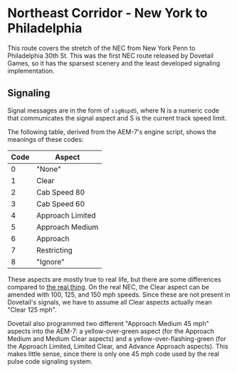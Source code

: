 # Northeast Corridor - New York to Philadelphia

This route covers the stretch of the NEC from New York Penn to Philadelphia 30th St. This was the first NEC route released by Dovetail Games, so it has the sparsest scenery and the least developed signaling implementation.

## Signaling

Signal messages are in the form of `sigNspdS`, where N is a numeric code that communicates the signal aspect and S is the current track speed limit.

The following table, derived from the AEM-7's engine script, shows the meanings of these codes:

| Code | Aspect |
| --- | --- |
| 0 | "None" |
| 1 | Clear |
| 2 | Cab Speed 80 |
| 3 | Cab Speed 60 |
| 4 | Approach Limited |
| 5 | Approach Medium |
| 6 | Approach |
| 7 | Restricting |
| 8 | "Ignore" |

These aspects are mostly true to real life, but there are some differences compared to [the real thing](https://en.wikipedia.org/wiki/Pulse_code_cab_signaling). On the real NEC, the Clear aspect can be amended with 100, 125, and 150 mph speeds. Since these are not present in Dovetail's signals, we have to assume all Clear aspects actually mean "Clear 125 mph".

Dovetail also programmed two different "Approach Medium 45 mph" aspects into the AEM-7: a yellow-over-green aspect (for the Approach Medium and Medium Clear aspects) and a yellow-over-flashing-green (for the Approach Limited, Limited Clear, and Advance Approach aspects). This makes little sense, since there is only one 45 mph code used by the real pulse code signaling system.
